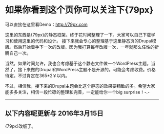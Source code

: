 如果你看到这个页你可以关注下{79px}
====

可以直接在这里看Demo：http://79px.com

这里的东西是{79px}的静态框架。终于花时间整理了一下。大家可以自己下载学习和使用这里的代码和设计。
接下来我会专心的整理基于这里静态页的Drupal模版。然后开始着手下一次的改版。因为我打算每年改版一次，一年就那么任性的折腾自己一次。

当然，如果时间允许，我也会考虑基于这个静态文件做一个WordPress主题。当然了，接下来做的Drupal和WordPress主题不是开源的。可能会考虑收费。价格待定。不过肯定在365*2￥以内。

不过，相信我，接下来的Drupal主题会比这个静态的效果要精致的多。希望大家能多多关注，相信一段忙碌的整理和完善，一定能给你一个big surprise！-.-

---
以下内容呢更新与 2016年3月15日
--
{79px}改版了。
